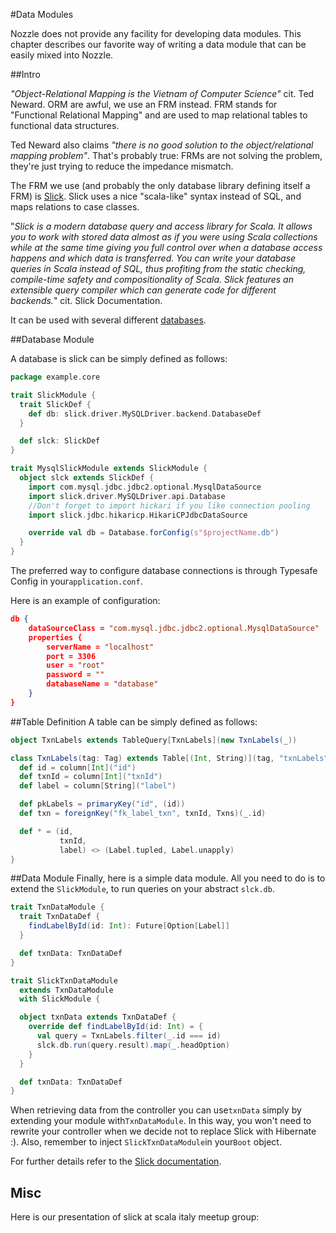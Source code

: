 #Data Modules

Nozzle does not provide any facility for developing data modules. This chapter describes our favorite way of writing a data module that can be easily mixed into Nozzle.

##Intro

*"Object-Relational Mapping is the Vietnam of Computer Science"* cit. Ted Neward. ORM are awful, we use an FRM instead.
FRM stands for "Functional Relational Mapping" and are used to map relational tables to functional data structures.

Ted Neward also claims *"there is no good solution to the object/relational mapping problem"*. That's probably true: FRMs are not solving the problem, they're just trying to reduce the impedance mismatch.

The FRM we use (and probably the only database library defining itself a FRM) is [Slick](http://slick.typesafe.com/doc/3.0.0/).
Slick uses a nice "scala-like" syntax instead of SQL, and maps relations to case classes.

"*Slick is a modern database query and access library for Scala. It allows you to work with stored data almost as if you were using Scala collections while at the same time giving you full control over when a database access happens and which data is transferred. You can write your database queries in Scala instead of SQL, thus profiting from the static checking, compile-time safety and compositionality of Scala. Slick features an extensible query compiler which can generate code for different backends.*"
cit. Slick Documentation.

It can be used with several different [databases](http://slick.typesafe.com/doc/3.0.0/supported-databases.html).

##Database Module

A database is slick can be simply defined as follows:
```scala
package example.core

trait SlickModule {
  trait SlickDef {
    def db: slick.driver.MySQLDriver.backend.DatabaseDef
  }

  def slck: SlickDef
}

trait MysqlSlickModule extends SlickModule {
  object slck extends SlickDef {
    import com.mysql.jdbc.jdbc2.optional.MysqlDataSource
    import slick.driver.MySQLDriver.api.Database
    //Don't forget to import hickari if you like connection pooling
    import slick.jdbc.hikaricp.HikariCPJdbcDataSource

    override val db = Database.forConfig(s"$projectName.db")
  }
}
```

The preferred way to configure database connections is through Typesafe Config in your`application.conf`.

Here is an example of configuration:
```json
db {
    dataSourceClass = "com.mysql.jdbc.jdbc2.optional.MysqlDataSource"
    properties {
        serverName = "localhost"
        port = 3306
        user = "root"
        password = ""
        databaseName = "database"
    }
}

```
##Table Definition
A table can be simply defined as follows:
```scala
object TxnLabels extends TableQuery[TxnLabels](new TxnLabels(_))

class TxnLabels(tag: Tag) extends Table[(Int, String)](tag, "txnLabels") {
  def id = column[Int]("id")
  def txnId = column[Int]("txnId")
  def label = column[String]("label")

  def pkLabels = primaryKey("id", (id))
  def txn = foreignKey("fk_label_txn", txnId, Txns)(_.id)

  def * = (id,
           txnId,
           label) <> (Label.tupled, Label.unapply)
}
```

##Data Module
Finally, here is a simple data module. All you need to do is to extend the `SlickModule`, to run queries on your abstract `slck.db`.
```scala
trait TxnDataModule {
  trait TxnDataDef {
    findLabelById(id: Int): Future[Option[Label]]
  }

  def txnData: TxnDataDef
}

trait SlickTxnDataModule 
  extends TxnDataModule
  with SlickModule {

  object txnData extends TxnDataDef {
    override def findLabelById(id: Int) = {
      val query = TxnLabels.filter(_.id === id)
      slck.db.run(query.result).map(_.headOption)
    }
  }

  def txnData: TxnDataDef
}
```
When retrieving data from the controller you can use`txnData` simply by extending your module with`TxnDataModule`. In this way, you won't need to rewrite your controller when we decide not to replace Slick with Hibernate :).
Also, remember to inject `SlickTxnDataModule`in your`Boot` object.

For further details refer to the [Slick documentation](http://slick.typesafe.com/doc/3.0.0/index.html).

## Misc

Here is our presentation of slick at scala italy meetup group: 